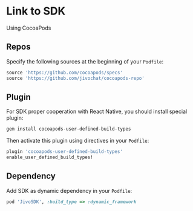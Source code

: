 # Link to SDK

Using CocoaPods

## Repos

Specify the following sources at the beginning of your `Podfile`:

```ruby
source 'https://github.com/cocoapods/specs' 
source 'https://github.com/jivochat/cocoapods-repo'
```

## Plugin

For SDK proper cooperation with React Native, you should install special plugin:
```sh
gem install cocoapods-user-defined-build-types
```

Then activate this plugin using directives in your `Podfile`:
```ruby
plugin 'cocoapods-user-defined-build-types'
enable_user_defined_build_types!
```

## Dependency

Add SDK as dynamic dependency in your `Podfile`:
```ruby
pod 'JivoSDK', :build_type => :dynamic_framework
```
